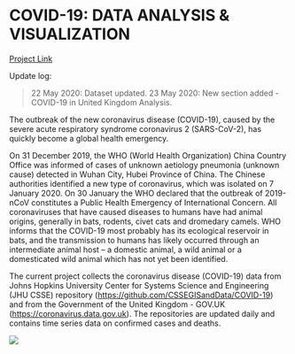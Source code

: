# COVID-19: DATA ANALYSIS & VISUALIZATION

<a href="https://bdetanico.github.io/COVID-19-Data-Analysis-Visualization/Project_COVID-19_version_2.html">Project Link</a>

Update log:
> 22 May 2020: Dataset updated.
> 23 May 2020: New section added - COVID-19 in United Kingdom Analysis.

The outbreak of the new coronavirus disease (COVID-19), caused by the severe acute respiratory syndrome coronavirus 2 (SARS-CoV-2), has quickly become a global health emergency.

On 31 December 2019, the WHO (World Health Organization) China Country Office was informed of cases of unknown aetiology pneumonia (unknown cause) detected in Wuhan City, Hubei Province of China.
The Chinese authorities identified a new type of coronavirus, which was isolated on 7 January 2020.
On 30 January the WHO declared that the outbreak of 2019-nCoV constitutes a Public Health Emergency of International Concern.
All coronaviruses that have caused diseases to humans have had animal origins, generally in bats, rodents, civet cats and dromedary camels. WHO informs that the COVID-19 most probably has its ecological reservoir in bats, and the transmission to humans has likely occurred through an intermediate animal host – a domestic animal, a wild animal or a domesticated wild animal which has not yet been identified.

The current project collects the coronavirus disease (COVID-19) data from Johns Hopkins University Center for Systems Science and Engineering (JHU CSSE) repository (https://github.com/CSSEGISandData/COVID-19) and from the Government of the United Kingdom - GOV.UK (https://coronavirus.data.gov.uk). The repositories are updated daily and contains time series data on confirmed cases and deaths.

![](https://bdetanico.github.io/COVID-19-Data-Analysis-Visualization/Project_COVID-19_version_2.gif)

